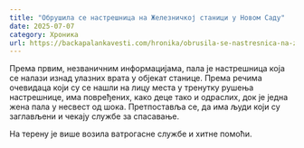 ```yaml
---
title: "Обрушила се настрешница на Железничкој станици у Новом Саду"
date: 2025-07-07
category: Хроника
url: https://backapalankavesti.com/hronika/obrusila-se-nastresnica-na-zeleznickoj-stanici-u-novom-sadu/
---
```


Према првим, незваничним информацијама, пала је настрешница која се налази изнад улазних врата у објекат станице. Према речима очевидаца који су се нашли на лицу места у тренутку рушења настрешнице, има повређених, како деце тако и одраслих, док је једна жена пала у несвест од шока. Претпоставља се, да има људи који су заглављени и чекају службе за спасавање.

На терену је више возила ватрогасне службе и хитне помоћи.
